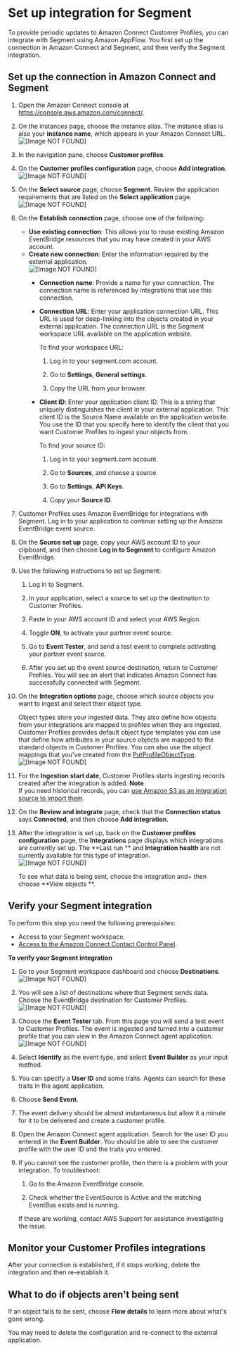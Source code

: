 # Set up integration for Segment<a name="integrate-customer-profiles-segment"></a>

To provide periodic updates to Amazon Connect Customer Profiles, you can integrate with Segment using Amazon AppFlow\. You first set up the connection in Amazon Connect and Segment, and then verify the Segment integration\.

## Set up the connection in Amazon Connect and Segment<a name="setup-connection-segment"></a>

1. Open the Amazon Connect console at [https://console\.aws\.amazon\.com/connect/](https://console.aws.amazon.com/connect/)\.

1. On the instances page, choose the instance alias\. The instance alias is also your **instance name**, which appears in your Amazon Connect URL\.  
![\[Image NOT FOUND\]](http://docs.aws.amazon.com/connect/latest/adminguide/images/instance.png)

1. In the navigation pane, choose **Customer profiles**\.

1. On the **Customer profiles configuration** page, choose **Add integration**\.  
![\[Image NOT FOUND\]](http://docs.aws.amazon.com/connect/latest/adminguide/images/customer-profiles-enable-addintegration.png)

1. On the **Select source** page, choose **Segment**\. Review the application requirements that are listed on the **Select application** page\.  
![\[Image NOT FOUND\]](http://docs.aws.amazon.com/connect/latest/adminguide/images/customer-profiles-cp-segment-source.png)

1. On the **Establish connection** page, choose one of the following: 
   + **Use existing connection**: This allows you to reuse existing Amazon EventBridge resources that you may have created in your AWS account\.
   + **Create new connection**: Enter the information required by the external application\.  
![\[Image NOT FOUND\]](http://docs.aws.amazon.com/connect/latest/adminguide/images/customer-profiles-enable-segment-establish-connection.png)
     + **Connection name**: Provide a name for your connection\. The connection name is referenced by integrations that use this connection\.
     + **Connection URL**: Enter your application connection URL\. This URL is used for deep\-linking into the objects created in your external application\. The connection URL is the Segment workspace URL available on the application website\. 

       To find your workspace URL:

       1. Log in to your segment\.com account\.

       1. Go to **Settings**, **General settings**\.

       1. Copy the URL from your browser\.
     + **Client ID**: Enter your application client ID\. This is a string that uniquely distinguishes the client in your external application\. This client ID is the Source Name available on the application website\. You use the ID that you specify here to identify the client that you want Customer Profiles to ingest your objects from\. 

       To find your source ID:

       1. Log in to your segment\.com account\.

       1. Go to **Sources**, and choose a source\.

       1. Go to **Settings**, **API Keys**\.

       1. Copy your **Source ID**\.

1. Customer Profiles uses Amazon EventBridge for integrations with Segment\. Log in to your application to continue setting up the Amazon EventBridge event source\. 

1. On the **Source set up** page, copy your AWS account ID to your clipboard, and then choose **Log in to Segment** to configure Amazon EventBridge\. 

1. Use the following instructions to set up Segment:

   1. Log in to Segment\.

   1. In your application, select a source to set up the destination to Customer Profiles\.

   1. Paste in your AWS account ID and select your AWS Region\.

   1. Toggle **ON**, to activate your partner event source\.

   1. Go to **Event Tester**, and send a test event to complete activating your partner event source\.

   1. After you set up the event source destination, return to Customer Profiles\. You will see an alert that indicates Amazon Connect has successfully connected with Segment\.

1. On the **Integration options** page, choose which source objects you want to ingest and select their object type\. 

   Object types store your ingested data\. They also define how objects from your integrations are mapped to profiles when they are ingested\. Customer Profiles provides default object type templates you can use that define how attributes in your source objects are mapped to the standard objects in Customer Profiles\. You can also use the object mappings that you've created from the [PutProfileObjectType](https://docs.aws.amazon.com/customerprofiles/latest/APIReference/API_PutProfileObjectType.html)\.   
![\[Image NOT FOUND\]](http://docs.aws.amazon.com/connect/latest/adminguide/images/customer-profiles-integration-options-segment.png)

1. For the **Ingestion start date**, Customer Profiles starts ingesting records created after the integration is added\. 
**Note**  
If you need historical records, you can [use Amazon S3 as an integration source to import them](customer-profiles-object-type-mappings.md)\. 

1. On the **Review and integrate** page, check that the **Connection status** says **Connected**, and then choose **Add integration**\. 

1. After the integration is set up, back on the **Customer profiles configuration** page, the **Integrations** page displays which integrations are currently set up\. The **Last run ** and **Integration health** are not currently available for this type of integration\.   
![\[Image NOT FOUND\]](http://docs.aws.amazon.com/connect/latest/adminguide/images/customer-profiles-enable-shopify-integrations-view-card.png)

   To see what data is being sent, choose the integration and\+ then choose **View objects **\.

## Verify your Segment integration<a name="verify-customer-profile-segment-connection"></a>

To perform this step you need the following prerequisites: 
+ Access to your Segment workspace\.
+ [Access to the Amazon Connect Contact Control Panel](amazon-connect-contact-control-panel.md)\.

**To verify your Segment integration**

1. Go to your Segment workspace dashboard and choose **Destinations**\.  
![\[Image NOT FOUND\]](http://docs.aws.amazon.com/connect/latest/adminguide/images/customer-profiles-enable-segment-1.png)

1. You will see a list of destinations where that Segment sends data\. Choose the EventBridge destination for Customer Profiles\.  
![\[Image NOT FOUND\]](http://docs.aws.amazon.com/connect/latest/adminguide/images/customer-profiles-enable-segment-2.png)

1. Choose the **Event Tester** tab\. From this page you will send a test event to Customer Profiles\. The event is ingested and turned into a customer profile that you can view in the Amazon Connect agent application\.  
![\[Image NOT FOUND\]](http://docs.aws.amazon.com/connect/latest/adminguide/images/customer-profiles-enable-segment-3.png)

1. Select **Identify** as the event type, and select **Event Builder** as your input method\.

1. You can specify a **User ID** and some traits\. Agents can search for these traits in the agent application\. 

1. Choose **Send Event**\.

1. The event delivery should be almost instantaneous but allow it a minute for it to be delivered and create a customer profile\.

1. Open the Amazon Connect agent application\. Search for the user ID you entered in the **Event Builder**\. You should be able to see the customer profile with the user ID and the traits you entered\.

1. If you cannot see the customer profile, then there is a problem with your integration\. To troubleshoot:

   1. Go to the Amazon EventBridge console\. 

   1. Check whether the EventSource is Active and the matching EventBus exists and is running\.

   If these are working, contact AWS Support for assistance investigating the issue\.

## Monitor your Customer Profiles integrations<a name="monitor-customer-profile-connection-segment"></a>

After your connection is established, if it stops working, delete the integration and then re\-establish it\. 

## What to do if objects aren't being sent<a name="fix-customer-profile-connection-segment"></a>

If an object fails to be sent, choose **Flow details** to learn more about what's gone wrong\. 

You may need to delete the configuration and re\-connect to the external application\. 